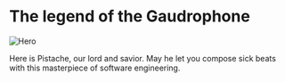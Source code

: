 # The legend of the Gaudrophone

![Hero](https://gitlab.com/glo-2004_ift-2007/Studio/raw/master/cat-adult-landing-hero.jpg)

Here is Pistache, our lord and savior. May he let you compose sick beats with this masterpiece of software engineering.
